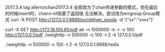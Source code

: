 2017.3.4 
tag allerrorchan2017.3.4
全部改为了chan传递参数的模式，但在最后的时候insert时，chan<-nil阻塞了返回值
无法解决，尝试改为errgroup.Group模式
curl -X POST http://127.0.0.1:9888/po/deliver_goods -d '{"xx":"xxxx"}'




curl -X GET http://172.18.100.85/pdf
ab -n 1000000 -k -r -c 100 http://127.0.0.1/pdf
./weighttp -n 500000 -c 100 -t 2 -k 127.0.0.1/pdf

./weighttp -n 500000 -c 100 -t 2 -k 127.0.0.1:9888/redis